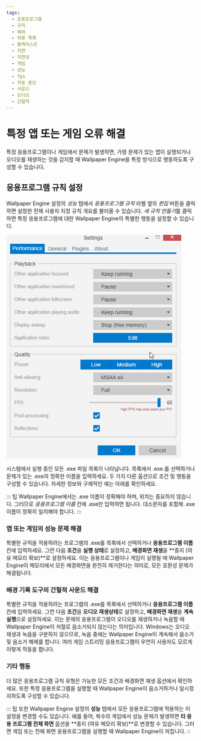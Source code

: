 ```yaml
---
tags:
  - 응용프로그램
  - 규칙
  - 예외
  - 허용 목록
  - 블랙리스트
  - 지연
  - 지연성
  - 게임
  - 성능
  - fps
  - 작동 중단
  - 사운드
  - 오디오
  - 간헐적
---
```


# 특정 앱 또는 게임 오류 해결

특정 응용프로그램이나 게임에서 문제가 발생하면, 가령 문제가 있는 앱이 실행되거나 오디오를 재생하는 것을 감지할 때 Wallpaper Engine을 특정 방식으로 행동하도록 구성할 수 있습니다.

## 응용프로그램 규칙 설정

Wallpaper Engine 설정의 *성능* 탭에서 *응용프로그램 규칙* 라벨 옆의 *편집* 버튼을 클릭하면 설정한 전체 사용자 지정 규칙 개요를 불러올 수 있습니다. *새 규칙 만들기*를 클릭하면 특정 응용프로그램에 대한 Wallpaper Engine의 특별한 행동을 설정할 수 있습니다.

![응용프로그램 규칙 개요](./applicationrule.gif)

시스템에서 실행 중인 모든 .exe 파일 목록이 나타납니다. 목록에서 .exe.를 선택하거나 문제가 있는 .exe의 정확한 이름을 입력하세요. 두 가지 다른 옵션으로 조건 및 행동을 구성할 수 있습니다. 자세한 정보와 구체적인 예는 아래를 확인하세요.

::: 팁 Wallpaper Engine에서는 .exe 이름이 정확해야 하며, 위치는 중요하지 않습니다. 그러므로 *응용프로그램 이름* 칸에 .exe만 입력하면 됩니다. 대소문자를 포함해 .exe 이름이 정확히 일치해야 합니다. :::

### 앱 또는 게임의 성능 문제 해결

특별한 규칙을 적용하려는 프로그램의 .exe를 목록에서 선택하거나 **응용프로그램 이름** 칸에 입력하세요. 그런 다음 **조건**을 **실행 상태**로 설정하고, **배경화면 재생**을 **중지 (여유 메모리 확보)**로 설정하세요. 이는 응용프로그램이나 게임이 실행될 때 Wallpaper Engine이 메모리에서 모든 배경화면을 완전히 제거한다는 의미로, 모든 호환성 문제가 해결됩니다.

### 배경 기록 도구의 간헐적 사운드 해결

특별한 규칙을 적용하려는 프로그램의 .exe를 목록에서 선택하거나 **응용프로그램 이름** 칸에 입력하세요. 그런 다음 **조건**을 **오디오 재생상태**로 설정하고, **배경화면 재생**을 **계속 실행**으로 설정하세요. 이는 문제의 응용프로그램이 오디오를 재생하거나 녹음할 때 Wallpaper Engine이 저절로 음소거되지 않는다는 의미입니다. Windows는 오디오 재생과 녹음을 구분하지 않으므로, 녹음 중에는 Wallpaper Engine이 계속해서 음소거 및 음소거 해제를 합니다. 여러 게임 스트리밍 응용프로그램이 우연히 사용자도 모르게 이렇게 작동을 합니다.

### 기타 행동

더 많은 응용프로그램 규칙 유형은 가능한 모든 조건과 배경화면 재생 옵션에서 확인하세요. 또한 특정 응용프로그램을 실행할 때 Wallpaper Engine이 음소거하거나 일시정지하도록 구성할 수 있습니다.

::: 팁 또한 Wallpaper Engine 설정의 **성능** 탭에서 모든 응용프로그램에 적용하는 이 설정을 변경할 수도 있습니다. 예를 들어, 복수의 게임에서 성능 문제가 발생하면 **타 응용 프로그램 전체 화면** 옵션을 **중지 (여유 메모리 확보)**로 변경할 수 있습니다. 그러면 게임 또는 전체 화면 응용프로그램을 실행할 때 Wallpaper Engine이 꺼집니다. ::
